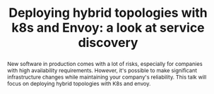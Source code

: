 ---
slug: lita-cho
name: Lita Cho
position: Senior Software Engineer
company: Lyft
twitter: litacho
photo: lita-cho.jpg
title: "Deploying hybrid topologies with k8s and Envoy: a look at service discovery"
abstract: New software in production comes with a lot of risks, especially for companies with high availability requirements. However, it's possible to make significant infrastructure changes while maintaining your company's reliability. This talk will focus on deploying hybrid topologies with K8s and envoy.
---